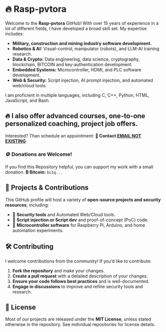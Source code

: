 # 🔥 Rasp-pvtora

Welcome to the **Rasp-pvtora** GitHub!
With over 15 years of experience in a lot of different fields, I have developed a broad skill set. My expertise includes:
- **Military, construction and mining industry software development.**
- **Robotics & AI:** Visual-control, manipulator (robots), and LLM-AI training research.
- **Data & Crypto:** Data engineering, data science, cryptography, blockchain, BITCOIN and key-authentication development.
- **Embedded Systems:** Microcontroller, HDMI, and PLC software development.
- **Web & Security:** Script injection, AI prompt injection, and automated web/cloud tools.

I am proficient in multiple languages, including C, C++, Python, HTML, JavaScript, and Bash.

## 🔥 I also offer advanced courses, one-to-one personalized coaching, project job offers. 
Interested? Than schedule an appointment: **💬 Contact [EMAIL NOT EXISTING](mailto:info@gmail.com)**

### 🪙 Donations are Welcome!
If you find this Repository helpful, you can support my work with a small donation.
**₿ Bitcoin:** `bc1q...`

## 🚀 Projects & Contributions
This GitHub profile will host a variety of **open-source projects and security resources**, including:
- 🔹 **Security tools** and Automated Web/Cloud tools.
- 🔹 **Script injection or Script dev** and proof-of-concept (PoC) code.
- 🔹 **Microcontroller software** for Raspberry Pi, Arduino, and home automation experiments.

## 🛠️ Contributing
I welcome contributions from the community! If you’d like to contribute:
1. **Fork the repository** and make your changes.
2. **Create a pull request** with a detailed description of your changes.
3. **Ensure your code follows best practices** and is well-documented.
4. **Engage in discussions** to improve and refine security tools and research.

## 📜 License
Most of our projects are released under the **MIT License**, unless stated otherwise in the repository. See individual repositories for license details.
